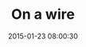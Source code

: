 ---
layout: post
title:  "On a wire"
number: "23"
date:   2015-01-23 08:00:30
large-image: "https://farm9.staticflickr.com/8630/16346452202_a53079d34e_k.jpg"
---